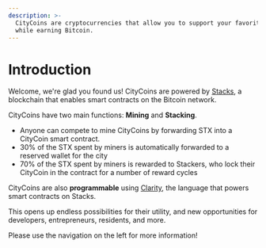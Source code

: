 ```yaml
---
description: >-
  CityCoins are cryptocurrencies that allow you to support your favorite cities
  while earning Bitcoin.
---
```


# Introduction

Welcome, we're glad you found us! CityCoins are powered by [Stacks](https://stacks.co), a blockchain that enables smart contracts on the Bitcoin network.

CityCoins have two main functions: **Mining** and **Stacking**.

* Anyone can compete to mine CityCoins by forwarding STX into a CityCoin smart contract.
* 30% of the STX spent by miners is automatically forwarded to a reserved wallet for the city
* 70% of the STX spent by miners is rewarded to Stackers, who lock their CityCoin in the contract for a number of reward cycles

CityCoins are also **programmable** using [Clarity](https://clarity-lang.org), the language that powers smart contracts on Stacks.

This opens up endless possibilities for their utility, and new opportunities for developers, entrepreneurs, residents, and more.

Please use the navigation on the left for more information!
